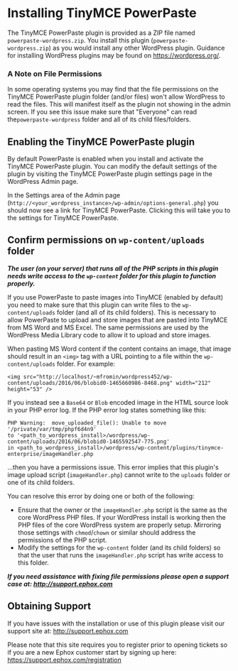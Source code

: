 # Installing TinyMCE PowerPaste

The TinyMCE PowerPaste plugin is provided as a ZIP file named `powerpaste-wordpress.zip`.
You install this plugin (`powerpaste-wordpress.zip`) as you would install any other WordPress
plugin.  Guidance for installing WordPress plugins may be found on https://wordpress.org/.

### A Note on File Permissions
In some operating systems you may find that the file permissions on the TinyMCE PowerPaste plugin
folder (and/or files) won't allow WordPress to read the files.  This will manifest itself as the plugin not showing
in the admin screen.  If you see this issue make sure that "Everyone" can read the`powerpaste-wordpress` folder and
all of its child files/folders.

## Enabling the TinyMCE PowerPaste plugin
By default PowerPaste is enabled when you install and activate the TinyMCE PowerPaste plugin.
You can modify the default settings of the plugin by visiting the TinyMCE PowerPaste plugin
settings page in the WordPress Admin page.

In the Settings area of the Admin page (`http://<your_wordpress_instance>/wp-admin/options-general.php`)
you should now see a link for TinyMCE PowerPaste.  Clicking this will take you to the settings for
TinyMCE PowerPaste.


## Confirm permissions on `wp-content/uploads` folder

***The user (on your server) that runs all of the PHP scripts in this plugin needs write access to the `wp-content`
folder for this plugin to function properly.***

If you use PowerPaste to paste images into TinyMCE (enabled by default) you need to make sure that this plugin
can write files to the `wp-content/uploads` folder (and all of its child folders).  This is necessary to allow
PowerPaste to upload and store images that are pasted into TinyMCE from MS Word and MS Excel.  The same permissions
are used by the WordPress Media Library code to allow it to upload and store images.

When pasting MS Word content if the content contains an image, that image should result in an `<img>` tag with
a URL pointing to a file within the `wp-content/uploads` folder.  For example:

`<img src="http://localhost/~mfromin/wordpress452/wp-content/uploads/2016/06/blobid0-1465660986-8468.png" width="212" height="53" />`

If you instead see a `Base64` or `Blob` encoded image in the HTML source look in your PHP error log.  If the PHP error log
states something like this:

```
PHP Warning:  move_uploaded_file(): Unable to move '/private/var/tmp/phpf6d4n9'
to '<path_to_wordpress_install>/wordpress/wp-content/uploads/2016/06/blobid0-1465592547-775.png'
in <path_to_wordpress_install>/wordpress/wp-content/plugins/tinymce-enterprise/imageHandler.php
```

...then you have a permissions issue.  This error implies that this plugin's image upload script (`imageHandler.php`) cannot write to the `uploads` folder or one of its child folders.

You can resolve this error by doing one or both of the following:

* Ensure that the owner or the `imageHandler.php` script is the same as the core WordPress PHP files.  If your WordPress install is working then the PHP files of the core WordPress system are properly setup.  Mirroring those settings with `chmod`/`chown` or similar should address the permissions of the  PHP script. 
* Modify the settings for the `wp-content` folder (and its child folders) so that the user that runs the `imageHandler.php` script has write access to this folder. 

***If you need assistance with fixing file permissions please open a support case at: http://support.ephox.com***

## Obtaining Support
If you have issues with the installation or use of this plugin please visit our support site at: http://support.ephox.com

Please note that this site requires you to register prior to opening tickets so if you are a new Ephox customer start by signing up here:  https://support.ephox.com/registration
